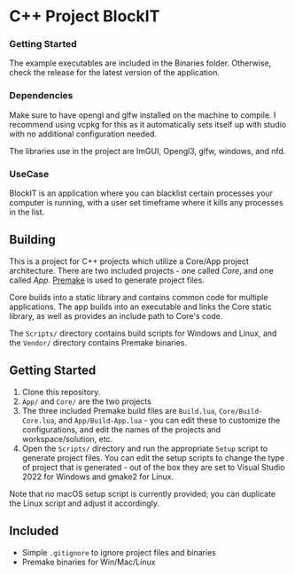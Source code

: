 # C++ Project BlockIT

### Getting Started
The example executables are included in the Binaries folder. Otherwise, check the release for the latest version of the application.


### Dependencies

Make sure to have opengl and glfw installed on the machine to compile.
I recommend using vcpkg for this as it automatically sets itself up with studio with no additional configuration needed.

The libraries use in the project are ImGUI, Opengl3, glfw, windows, and nfd. 

### UseCase

BlockIT is an application where you can blacklist certain processes your computer is running, with a user set timeframe where it kills any processes in the list.

## Building

This is a project for C++ projects which utilize a Core/App project architecture. There are two included projects - one called _Core_, and one called _App_. [Premake](https://github.com/premake/premake-core) is used to generate project files.

Core builds into a static library and contains common code for multiple applications. The app builds into an executable and links the Core static library, as well as provides an include path to Core's code.

The `Scripts/` directory contains build scripts for Windows and Linux, and the `Vendor/` directory contains Premake binaries.

## Getting Started
1. Clone this repository.
2. `App/` and `Core/` are the two projects
3. The three included Premake build files are `Build.lua`, `Core/Build-Core.lua`, and `App/Build-App.lua` - you can edit these to customize the configurations, and edit the names of the projects and workspace/solution, etc.
4. Open the `Scripts/` directory and run the appropriate `Setup` script to generate project files. You can edit the setup scripts to change the type of project that is generated - out of the box they are set to Visual Studio 2022 for Windows and gmake2 for Linux.

Note that no macOS setup script is currently provided; you can duplicate the Linux script and adjust it accordingly.

## Included
- Simple `.gitignore` to ignore project files and binaries
- Premake binaries for Win/Mac/Linux

